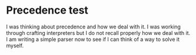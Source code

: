 # Precedence test

I was thinking about precedence and how we deal with it. I was working through crafting interpreters but I do not recall properly how we deal with it.
I am writing a simple parser now to see if I can think of a way to solve it myself.


